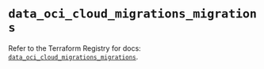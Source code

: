 # `data_oci_cloud_migrations_migrations`

Refer to the Terraform Registry for docs: [`data_oci_cloud_migrations_migrations`](https://registry.terraform.io/providers/oracle/oci/6.18.0/docs/data-sources/cloud_migrations_migrations).
